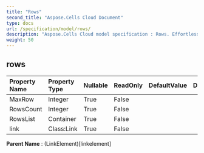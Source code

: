 ```yaml
---
title: "Rows"
second_title: "Aspose.Cells Cloud Document"
type: docs
url: /specification/model/rows/
description: "Aspose.Cells Cloud model specification : Rows. Effortlessly handle Excel and other spreadsheet documents with features like opening, generating, editing, splitting, merging, comparing, and converting."
weight: 50
---
```


## **rows**

 

| Property Name | Property Type | Nullable |  ReadOnly | DefaultValue | Description | 
| :- | :- | :- |:- |  :- | :- |
| MaxRow | Integer | True |  False |  |  |  
| RowsCount | Integer | True |  False |  |  |  
| RowsList | Container | True |  False |  |  |  
| link | Class:Link | True |  False |  |  |  

**Parent Name** : (LinkElement)[linkelement]

